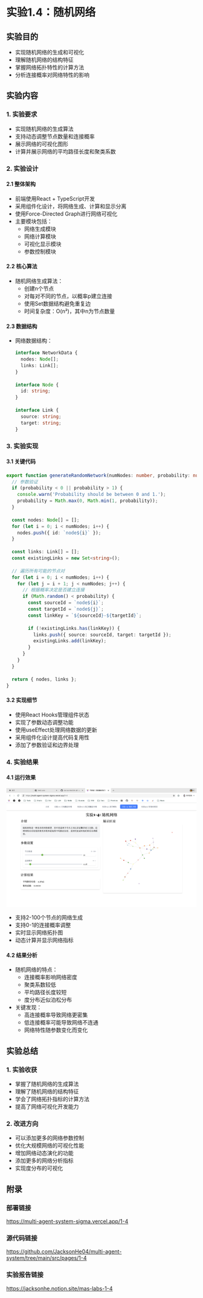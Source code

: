# 实验1.4：随机网络

## 实验目的
- 实现随机网络的生成和可视化
- 理解随机网络的结构特征
- 掌握网络拓扑特性的计算方法
- 分析连接概率对网络特性的影响

## 实验内容
### 1. 实验要求
- 实现随机网络的生成算法
- 支持动态调整节点数量和连接概率
- 展示网络的可视化图形
- 计算并展示网络的平均路径长度和聚类系数

### 2. 实验设计
#### 2.1 整体架构
- 前端使用React + TypeScript开发
- 采用组件化设计，将网络生成、计算和显示分离
- 使用Force-Directed Graph进行网络可视化
- 主要模块包括：
  - 网络生成模块
  - 网络计算模块
  - 可视化显示模块
  - 参数控制模块

#### 2.2 核心算法
- 随机网络生成算法：
  - 创建n个节点
  - 对每对不同的节点，以概率p建立连接
  - 使用Set数据结构避免重复边
  - 时间复杂度：O(n²)，其中n为节点数量

#### 2.3 数据结构
- 网络数据结构：
  ```typescript
  interface NetworkData {
    nodes: Node[];
    links: Link[];
  }
  
  interface Node {
    id: string;
  }
  
  interface Link {
    source: string;
    target: string;
  }
  ```

### 3. 实验实现
#### 3.1 关键代码
```typescript
export function generateRandomNetwork(numNodes: number, probability: number): NetworkData {
  // 参数验证
  if (probability < 0 || probability > 1) {
    console.warn('Probability should be between 0 and 1.');
    probability = Math.max(0, Math.min(1, probability));
  }

  const nodes: Node[] = [];
  for (let i = 0; i < numNodes; i++) {
    nodes.push({ id: `node${i}` });
  }

  const links: Link[] = [];
  const existingLinks = new Set<string>();

  // 遍历所有可能的节点对
  for (let i = 0; i < numNodes; i++) {
    for (let j = i + 1; j < numNodes; j++) {
      // 根据概率决定是否建立连接
      if (Math.random() < probability) {
        const sourceId = `node${i}`;
        const targetId = `node${j}`;
        const linkKey = `${sourceId}-${targetId}`;

        if (!existingLinks.has(linkKey)) {
          links.push({ source: sourceId, target: targetId });
          existingLinks.add(linkKey);
        }
      }
    }
  }

  return { nodes, links };
}
```

#### 3.2 实现细节
- 使用React Hooks管理组件状态
- 实现了参数动态调整功能
- 使用useEffect处理网络数据的更新
- 采用组件化设计提高代码复用性
- 添加了参数验证和边界处理

### 4. 实验结果
#### 4.1 运行效果
![1-4 随机网络](./images/1-4.png)
- 支持2-100个节点的网络生成
- 支持0-1的连接概率调整
- 实时显示网络拓扑图
- 动态计算并显示网络指标

#### 4.2 结果分析
- 随机网络的特点：
  - 连接概率影响网络密度
  - 聚类系数较低
  - 平均路径长度较短
  - 度分布近似泊松分布
- 关键发现：
  - 高连接概率导致网络更密集
  - 低连接概率可能导致网络不连通
  - 网络特性随参数变化而变化

## 实验总结
### 1. 实验收获
- 掌握了随机网络的生成算法
- 理解了随机网络的结构特征
- 学会了网络拓扑指标的计算方法
- 提高了网络可视化开发能力

### 2. 改进方向
- 可以添加更多的网络参数控制
- 优化大规模网络的可视化性能
- 增加网络动态演化的功能
- 添加更多的网络分析指标
- 实现度分布的可视化

## 附录
### 部署链接
https://multi-agent-system-sigma.vercel.app/1-4
### 源代码链接
https://github.com/JacksonHe04/multi-agent-system/tree/main/src/pages/1-4
### 实验报告链接
https://jacksonhe.notion.site/mas-labs-1-4
